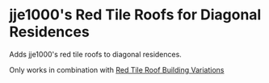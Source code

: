# jje1000's Red Tile Roofs for Diagonal Residences

Adds jje1000's red tile roofs to diagonal residences.

Only works in combination with [Red Tile Roof Building Variations](https://www.nexusmods.com/anno1800/mods/186)
